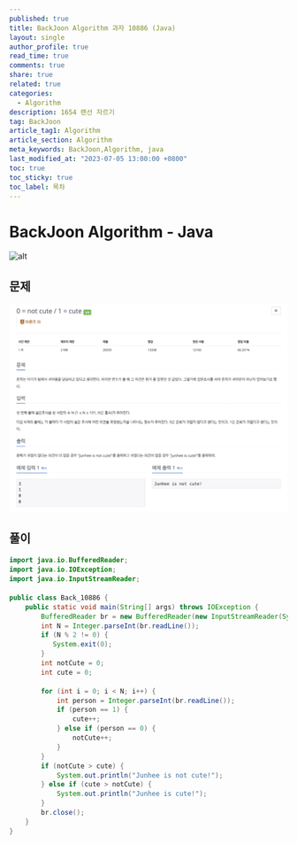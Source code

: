```yaml
---
published: true
title: BackJoon Algorithm 과자 10886 (Java)
layout: single
author_profile: true
read_time: true
comments: true
share: true
related: true
categories:
  - Algorithm
description: 1654 랜선 자르기
tag: BackJoon
article_tag1: Algorithm
article_section: Algorithm
meta_keywords: BackJoon,Algorithm, java
last_modified_at: "2023-07-05 13:00:00 +0800"
toc: true
toc_sticky: true
toc_label: 목차
---
```


# BackJoon Algorithm - Java

![alt](https://d2gd6pc034wcta.cloudfront.net/images/logo@2x.png)

## 문제

![alt](/assets/images/post/Algorithm/10886.png)

## 풀이

```java
import java.io.BufferedReader;
import java.io.IOException;
import java.io.InputStreamReader;

public class Back_10886 {
    public static void main(String[] args) throws IOException {
        BufferedReader br = new BufferedReader(new InputStreamReader(System.in));
        int N = Integer.parseInt(br.readLine());
        if (N % 2 != 0) {
           System.exit(0);
        }
        int notCute = 0;
        int cute = 0;

        for (int i = 0; i < N; i++) {
            int person = Integer.parseInt(br.readLine());
            if (person == 1) {
                cute++;
            } else if (person == 0) {
                notCute++;
            }
        }
        if (notCute > cute) {
            System.out.println("Junhee is not cute!");
        } else if (cute > notCute) {
            System.out.println("Junhee is cute!");
        }
        br.close();
    }
}



```
